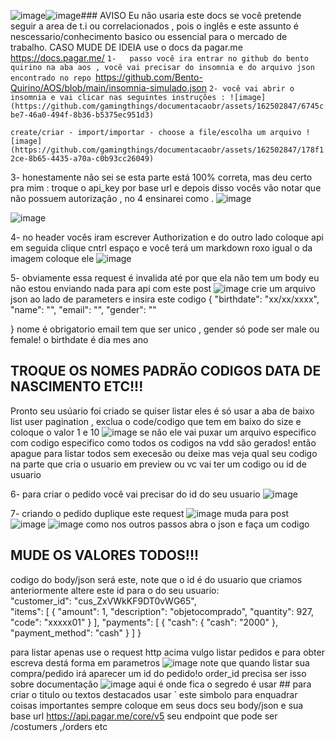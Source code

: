![image](https://github.com/gamingthings/documentacaobr/assets/162502847/6cabb898-d84b-4c5b-9adf-b80c089b3840)![image](https://github.com/gamingthings/documentacaobr/assets/162502847/cefcb778-c3d9-4469-b752-57864ec591f5)###  AVISO
Eu não usaria este docs se você pretende seguir a area de t.i ou correlacionados , pois o inglês e este assunto é nescessario/conhecimento basico ou essencial para o mercado de trabalho. CASO MUDE DE IDEIA use o docs da pagar.me https://docs.pagar.me/
`1-   passo você ira entrar no github do bento quirino na aba aos , você vai precisar do insomnia e do arquivo json encontrado no repo `https://github.com/Bento-Quirino/AOS/blob/main/insomnia-simulado.json
`2- você vai abrir o insomnia e vai clicar nas seguintes instruções : ![image](https://github.com/gamingthings/documentacaobr/assets/162502847/6745cbe7-46a0-494f-8b36-b5375ec951d3)`

`create/criar - import/importar - choose a file/escolha um arquivo ![image](https://github.com/gamingthings/documentacaobr/assets/162502847/178f12ce-8b65-4435-a70a-c0b93cc26049)`

3- honestamente não sei se esta parte está 100% correta, mas deu certo pra mim : troque o api_key por base url e depois disso vocês vão notar que não possuem autorização , no 4 ensinarei como .
![image](https://github.com/gamingthings/documentacaobr/assets/162502847/7a002613-4a0a-4325-96dc-3471d68d3d2c)

![image](https://github.com/gamingthings/documentacaobr/assets/162502847/00998545-28c2-4832-9a53-0d7ec0cb48ee)

4- no header vocês iram escrever Authorization e do outro lado coloque api em seguida clique cntrl espaço e você terá um markdown roxo igual o da imagem coloque ele ![image](https://github.com/gamingthings/documentacaobr/assets/162502847/bb5d3e5c-1c5b-4c3f-92c6-17ff5b1c3ed1)

5- obviamente essa request é invalida até por que ela não tem um body eu não estou enviando nada para api com este post ![image](https://github.com/gamingthings/documentacaobr/assets/162502847/c61e9cb0-5347-4e16-9f9a-1a5e74876c7a) crie um arquivo json  ao lado de parameters  e insira este codigo 
{
  "birthdate": "xx/xx/xxxx",
  "name": "",
  "email": "",
  "gender": "" 

}
nome é obrigatorio email tem que ser unico , gender só pode ser male ou female! o birthdate é dia mes ano
## TROQUE OS NOMES PADRÃO CODIGOS DATA DE NASCIMENTO ETC!!! 
Pronto seu usúario foi criado
se quiser listar eles é só usar a aba de baixo list user pagination , exclua o code/codigo que tem em baixo do size e coloque o valor 1 e 10 ![image](https://github.com/gamingthings/documentacaobr/assets/162502847/96fa207c-0331-4487-ab2e-6415277e9bad) se não ele vai puxar um arquivo especifico com codigo especifico como todos os codigos na vdd são gerados! então  apague para listar todos sem execesão ou deixe mas veja qual seu codigo na parte que cria o usuario em preview ou vc vai ter um codigo ou id de usuario

6-  para criar o pedido você vai precisar do id do seu usuario ![image](https://github.com/gamingthings/documentacaobr/assets/162502847/9ebcc614-3e1f-4a40-a571-9428f7370f9c)

7- criando o pedido duplique este request 
![image](https://github.com/gamingthings/documentacaobr/assets/162502847/96585822-8229-4c1e-b120-789877443020)
muda para post 
![image](https://github.com/gamingthings/documentacaobr/assets/162502847/c5cc652d-19c2-4e04-8536-6687e4487eab)
![image](https://github.com/gamingthings/documentacaobr/assets/162502847/0458a346-513c-4647-b129-fb0c06979897)
como nos outros passos abra o json e faça um codigo 
## MUDE OS VALORES TODOS!!!
codigo do body/json será este, note que o id é do usuario que criamos anteriormente altere este id para o do seu usuario:  
  "customer_id": "cus_ZxVWkKF9DT0vWG65",    
  "items": [
    {
      "amount": 1,
      "description": "objetocomprado",
      "quantity": 927,
      "code": "xxxxx01"
    }
  ],
  "payments": [
    {
      "cash": {
        "cash": "2000"
      },
      "payment_method": "cash"
    }
  ]
}

para listar apenas use o request http acima  vulgo listar pedidos
e para obter escreva destá forma em parametros   ![image](https://github.com/gamingthings/documentacaobr/assets/162502847/dde3a8ab-5481-47c4-9485-78df89ea0563) note que quando listar sua compra/pedido irá aparecer um id do pedido!o order_id precisa ser isso sobre documentação  ![image](https://github.com/gamingthings/documentacaobr/assets/162502847/92620eb5-35ef-40f6-befa-19a34e9b62f3) aqui é onde fica o segredo é usar ## para criar o titulo ou textos destacados usar `
este simbolo para enquadrar coisas importantes
sempre coloque em seus docs seu body/json e sua base url https://api.pagar.me/core/v5
seu endpoint que pode ser /costumers ,/orders etc 











